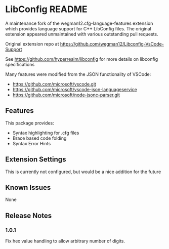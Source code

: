 # LibConfig README

A maintenance fork of the wegman12.cfg-language-features extension which provides language support for C++ LibConfig files.
The original extension appeared unmaintained with various outstanding pull requests.

Original extension repo at https://github.com/wegman12/Libconfig-VsCode-Support

See https://github.com/hyperrealm/libconfig for more details on libconfig specifications

Many features were modified from the JSON functionality of VSCode:

- https://github.com/microsoft/vscode.git
- https://github.com/microsoft/vscode-json-languageservice
- https://github.com/microsoft/node-jsonc-parser.git

## Features

This package provides:
- Syntax highlighting for .cfg files
- Brace based code folding
- Syntax Error Hints


## Extension Settings

This is currently not configured, but would be a nice addition for the future

## Known Issues

None

## Release Notes


### 1.0.1

Fix hex value handling to allow arbitrary number of digits.

